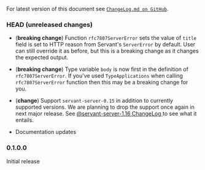 For latest version of this document see [`ChangeLog.md on GitHub`](https://github.com/trskop/http-rfc7807/blob/main/ChangeLog.md).

### HEAD (unreleased changes)

* (**breaking change**) Function `rfc7807ServerError` sets the value of `title`
  field is set to HTTP reason from Servant's `ServerError` by default. User can
  still override it as before, but this is a breaking change as it changes the
  expected output.

* (**breaking change**) Type variable `body` is now first in the definition of
  `rfc7807ServerError`. If you've used `TypeApplications` when calling
  `rfc7807ServerError` function then this may be a breaking change for you.

* (**change**) Support `servant-server-0.15` in addition to currently supported
  versions. We are planning to drop the support once again in next major
  release. See [@servant-server-1.16 ChangeLog
  ](https://hackage.haskell.org/package/servant-server-0.16/changelog) to see
  what it entails.

* Documentation updates


### 0.1.0.0

Initial release
